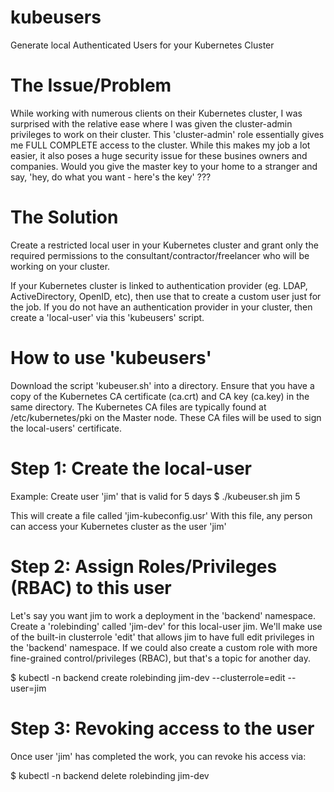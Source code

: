 # kubeusers
Generate local Authenticated Users for your Kubernetes Cluster 

# The Issue/Problem
While working with numerous clients on their Kubernetes cluster, I was surprised with the relative ease where I was given the cluster-admin privileges to work on their cluster. This 'cluster-admin' role essentially gives me FULL COMPLETE access to the cluster. While this makes my job a lot easier, it also poses a huge security issue for these busines owners and companies. Would you give the master key to your home to a stranger and say, 'hey, do what you want - here's the key' ??? 

# The Solution
Create a restricted local user in your Kubernetes cluster and grant only the required permissions to the consultant/contractor/freelancer who will be working on your cluster. 

If your Kubernetes cluster is linked to authentication provider (eg. LDAP, ActiveDirectory, OpenID, etc), then use that to create a custom user just for the job. If you do not have an authentication provider in your cluster, then create a 'local-user' via this 'kubeusers' script. 

# How to use 'kubeusers'
Download the script 'kubeuser.sh' into a directory. Ensure that you have a copy of the Kubernetes CA certificate (ca.crt) and CA key (ca.key) in the same directory. The Kubernetes CA files are typically found at /etc/kubernetes/pki on the Master node. 
These CA files will be used to sign the local-users' certificate.

# Step 1: Create the local-user
Example: Create user 'jim' that is valid for 5 days
$ ./kubeuser.sh jim 5

This will create a file called 'jim-kubeconfig.usr'
With this file, any person can access your Kubernetes cluster as the user 'jim'
  
# Step 2: Assign Roles/Privileges (RBAC) to this user
Let's say you want jim to work a deployment in the 'backend' namespace. Create a 'rolebinding' called 'jim-dev' for this local-user jim.
We'll make use of the built-in clusterrole 'edit' that allows jim to have full edit privileges in the 'backend' namespace. If we could also create a custom role with more fine-grained control/privileges (RBAC), but that's a topic for another day. 

$ kubectl -n backend create rolebinding jim-dev --clusterrole=edit --user=jim

# Step 3: Revoking access to the user
Once user 'jim' has completed the work, you can revoke his access via:

$ kubectl -n backend delete rolebinding jim-dev
